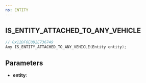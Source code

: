 ```yaml
---
ns: ENTITY
---
```

## IS_ENTITY_ATTACHED_TO_ANY_VEHICLE

```c
// 0x12DF6E0D2E736749
Any IS_ENTITY_ATTACHED_TO_ANY_VEHICLE(Entity entity);
```

## Parameters
* **entity**:
